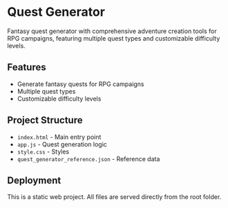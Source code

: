 # Quest Generator

Fantasy quest generator with comprehensive adventure creation tools for RPG campaigns, featuring multiple quest types and customizable difficulty levels.

## Features
- Generate fantasy quests for RPG campaigns
- Multiple quest types
- Customizable difficulty levels

## Project Structure
- `index.html` - Main entry point
- `app.js` - Quest generation logic
- `style.css` - Styles
- `quest_generator_reference.json` - Reference data

## Deployment
This is a static web project. All files are served directly from the root folder.
